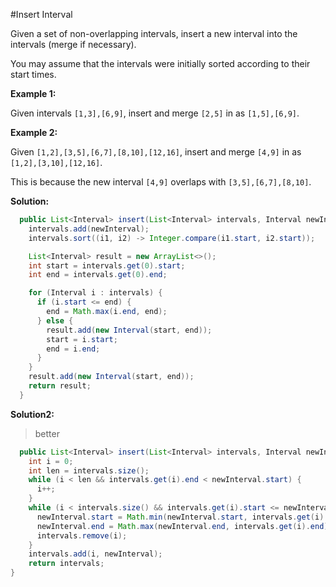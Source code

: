 #Insert Interval

Given a set of non-overlapping intervals, insert a new interval into the intervals (merge if necessary).

You may assume that the intervals were initially sorted according to their start times.

**Example 1:**

Given intervals ```[1,3],[6,9]```, insert and merge ```[2,5]``` in as ```[1,5],[6,9]```.

**Example 2:**

Given ```[1,2],[3,5],[6,7],[8,10],[12,16]```, insert and merge ```[4,9]``` in as ```[1,2],[3,10],[12,16]```.

This is because the new interval ```[4,9]``` overlaps with ```[3,5],[6,7],[8,10]```.

**Solution:**

```Java
  public List<Interval> insert(List<Interval> intervals, Interval newInterval) {
    intervals.add(newInterval);
    intervals.sort((i1, i2) -> Integer.compare(i1.start, i2.start));

    List<Interval> result = new ArrayList<>();
    int start = intervals.get(0).start;
    int end = intervals.get(0).end;

    for (Interval i : intervals) {
      if (i.start <= end) {
        end = Math.max(i.end, end);
      } else {
        result.add(new Interval(start, end));
        start = i.start;
        end = i.end;
      }
    }
    result.add(new Interval(start, end));
    return result;
  }
```

**Solution2:**

> better

```java
  public List<Interval> insert(List<Interval> intervals, Interval newInterval) {
    int i = 0;
    int len = intervals.size();
    while (i < len && intervals.get(i).end < newInterval.start) {
      i++;
    }
    while (i < intervals.size() && intervals.get(i).start <= newInterval.end) {
      newInterval.start = Math.min(newInterval.start, intervals.get(i).start);
      newInterval.end = Math.max(newInterval.end, intervals.get(i).end);
      intervals.remove(i);
    }
    intervals.add(i, newInterval);
    return intervals;
}
```
